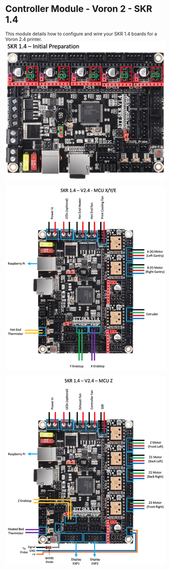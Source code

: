 # Controller Module - Voron 2 - SKR 1.4

This module details how to configure and wire your SKR 1.4 boards for a Voron 2.4 printer.![skr14_jumper](../../images/skr14_jumper.png)



![voron2_skr14_mcu_xye](../../images/voron2_skr14_mcu_xye-6905707.png)



![voron2_skr14_mcu_z](../../images/voron2_skr14_mcu_z.png)


